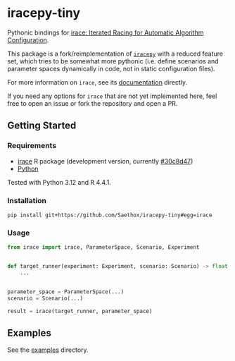 # iracepy-tiny

Pythonic bindings for [irace: Iterated Racing for Automatic Algorithm Configuration](https://github.com/MLopez-Ibanez/irace).

This package is a fork/reimplementation of [`iracepy`](https://github.com/auto-optimization/iracepy) with a reduced
feature set, which tries to be somewhat more pythonic (i.e. define scenarios and parameter spaces dynamically in code,
not in static configuration files).

For more information on `irace`, see its [documentation](https://mlopez-ibanez.github.io/irace/index.html) directly.

If you need any options for `irace` that are not yet implemented here, feel free to open an issue or fork the repository and open a PR.

## Getting Started

### Requirements

- [irace](https://mlopez-ibanez.github.io/irace/#github-development-version) R package (development version, currently [#30c8d47](https://github.com/MLopez-Ibanez/irace/tree/30c8d4702960f76b31cdf4bf82c66082ab23934b))
- [Python](https://www.python.org)

Tested with Python 3.12 and R 4.4.1.

### Installation

```shell
pip install git+https://github.com/Saethox/iracepy-tiny#egg=irace
```

### Usage

```python
from irace import irace, ParameterSpace, Scenario, Experiment


def target_runner(experiment: Experiment, scenario: Scenario) -> float:
    ...


parameter_space = ParameterSpace(...)
scenario = Scenario(...)

result = irace(target_runner, parameter_space)
```

## Examples

See the [examples](./examples) directory.